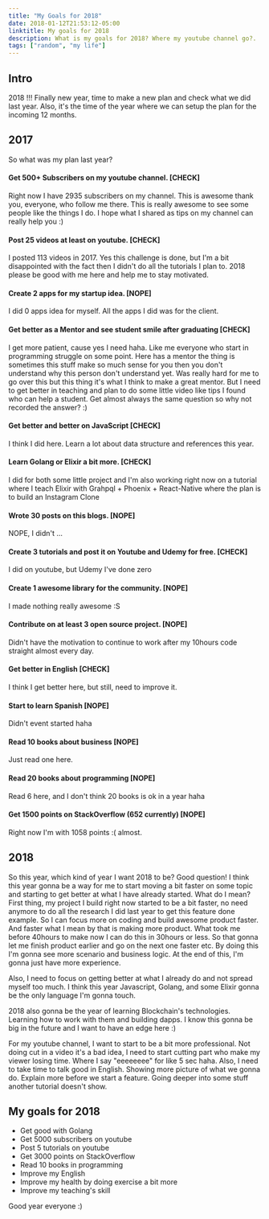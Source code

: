 ```yaml
---
title: "My Goals for 2018"
date: 2018-01-12T21:53:12-05:00
linktitle: My goals for 2018
description: What is my goals for 2018? Where my youtube channel go?.
tags: ["random", "my life"]
---
```


## Intro

2018 !!! Finally new year, time to make a new plan and check what we did last year. Also, it's the time of the year where we can setup the plan for the incoming 12 months.

## 2017

So what was my plan last year?

#### Get 500+ Subscribers on my youtube channel. [CHECK]

Right now I have 2935 subscribers on my channel. This is awesome thank you, everyone, who follow me there. This is really awesome to see some people like the things I do. I hope what I shared as tips on my channel can really help you :)

#### Post 25 videos at least on youtube. [CHECK]

I posted 113 videos in 2017. Yes this challenge is done, but I'm a bit disappointed with the fact then I didn't do all the tutorials I plan to. 2018 please be good with me here and help me to stay motivated.

#### Create 2 apps for my startup idea. [NOPE]

I did 0 apps idea for myself. All the apps I did was for the client.

#### Get better as a Mentor and see student smile after graduating [CHECK]

I get more patient, cause yes I need haha. Like me everyone who start in programming struggle on some point. Here has a mentor the thing is sometimes this stuff make so much sense for you then you don't understand why this person don't understand yet. Was really hard for me to go over this but this thing it's what I think to make a great mentor. But I need to get better in teaching and plan to do some little video like tips I found who can help a student. Get almost always the same question so why not recorded the answer? :)

#### Get better and better on JavaScript [CHECK]

I think I did here. Learn a lot about data structure and references this year.

#### Learn Golang or Elixir a bit more. [CHECK]

I did for both some little project and I'm also working right now on a tutorial where I teach Elixir with Grahpql + Phoenix + React-Native where the plan is to build an Instagram Clone

#### Wrote 30 posts on this blogs. [NOPE]

NOPE, I didn't ...

#### Create 3 tutorials and post it on Youtube and Udemy for free. [CHECK]

I did on youtube, but Udemy I've done zero

#### Create 1 awesome library for the community. [NOPE]

I made nothing really awesome :S

#### Contribute on at least 3 open source project. [NOPE]

Didn't have the motivation to continue to work after my 10hours code straight almost every day.

#### Get better in English [CHECK]

I think I get better here, but still, need to improve it.

#### Start to learn Spanish [NOPE]

Didn't event started haha

#### Read 10 books about business [NOPE]

Just read one here.

#### Read 20 books about programming [NOPE]

Read 6 here, and I don't think 20 books is ok in a year haha

#### Get 1500 points on StackOverflow (652 currently) [NOPE]

Right now I'm with 1058 points :( almost.

## 2018

So this year, which kind of year I want 2018 to be? Good question! I think this year gonna be a way for me to start moving a bit faster on some topic and starting to get better at what I have already started. What do I mean? First thing, my project I build right now started to be a bit faster, no need anymore to do all the research I did last year to get this feature done example. So I can focus more on coding and build awesome product faster. And faster what I mean by that is making more product. What took me before 40hours to make now I can do this in 30hours or less. So that gonna let me finish product earlier and go on the next one faster etc. By doing this I'm gonna see more scenario and business logic. At the end of this, I'm gonna just have more experience.

Also, I need to focus on getting better at what I already do and not spread myself too much. I think this year Javascript, Golang, and some Elixir gonna be the only language I'm gonna touch.

2018 also gonna be the year of learning Blockchain's technologies. Learning how to work with them and building dapps. I know this gonna be big in the future and I want to have an edge here :)

For my youtube channel, I want to start to be a bit more professional. Not doing cut in a video it's a bad idea, I need to start cutting part who make my viewer losing time. Where I say "eeeeeeee" for like 5 sec haha. Also, I need to take time to talk good in English. Showing more picture of what we gonna do. Explain more before we start a feature. Going deeper into some stuff another tutorial doesn't show.

## My goals for 2018

- Get good with Golang
- Get 5000 subscribers on youtube
- Post 5 tutorials on youtube
- Get 3000 points on StackOverflow
- Read 10 books in programming
- Improve my English
- Improve my health by doing exercise a bit more
- Improve my teaching's skill

Good year everyone :)